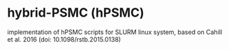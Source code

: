 # hybrid-PSMC (hPSMC)
implementation of hPSMC scripts for SLURM linux system, based on Cahill et al. 2016 (doi: 10.1098/rstb.2015.0138)
